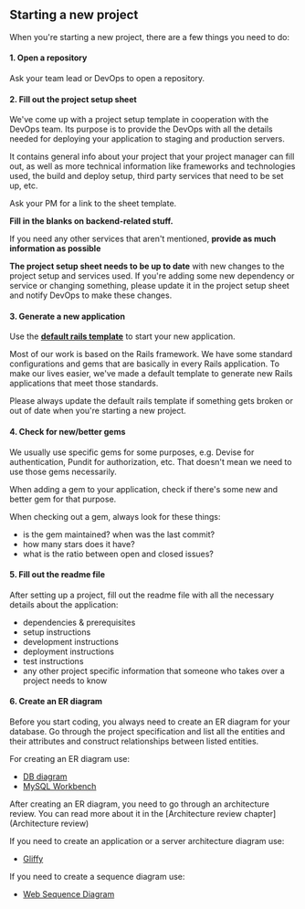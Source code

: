 ## Starting a new project

When you're starting a new project, there are a few things you need to do:

#### 1. Open a repository

Ask your team lead or DevOps to open a repository.

#### 2. Fill out the project setup sheet

We've come up with a project setup template in cooperation with the DevOps team. Its purpose is to provide the DevOps with all the details needed for deploying your application to staging and production servers.

It contains general info about your project that your project manager can fill out, as well as more technical information like frameworks and technologies used, the build and deploy setup, third party services that need to be set up, etc.

Ask your PM for a link to the sheet template.

**Fill in the blanks on backend-related stuff.**

If you need any other services that aren't mentioned, **provide as much information as possible**

**The project setup sheet needs to be up to date** with new changes to the project setup and services used. If you're adding some new dependency or service or changing something, please update it in the project setup sheet and notify DevOps to make these changes.


#### 3. Generate a new application

Use the [**default rails template**](https://github.com/infinum/default_rails_template/) to start your new application.

Most of our work is based on the Rails framework. We have some standard configurations and gems that are basically in every Rails application. To make our lives easier, we've made a default template to generate new Rails applications that meet those standards.

Please always update the default rails template if something gets broken or out of date when you're starting a new project.


#### 4. Check for new/better gems

We usually use specific gems for some purposes, e.g. Devise for authentication, Pundit for authorization, etc. That doesn't mean we need to use those gems necessarily.

When adding a gem to your application, check if there's some new and better gem for that purpose.

When checking out a gem, always look for these things:

* is the gem maintained? when was the last commit?
* how many stars does it have?
* what is the ratio between open and closed issues?


#### 5. Fill out the readme file

After setting up a project, fill out the readme file with all the necessary details about the application:

* dependencies & prerequisites
* setup instructions
* development instructions
* deployment instructions
* test instructions
* any other project specific information that someone who takes over a project needs to know


#### 6. Create an ER diagram

Before you start coding, you always need to create an ER diagram for your database. Go through the project specification and list all the entities and their attributes and construct relationships between listed entities.

For creating an ER diagram use:

* [DB diagram](https://dbdiagram.io/)
* [MySQL Workbench](https://dev.mysql.com/downloads/workbench/)

After creating an ER diagram, you need to go through an architecture review. You can read more about it in the [Architecture review chapter](Architecture review)

If you need to create an application or a server architecture diagram use:

* [Gliffy](https://www.gliffy.com/)

If you need to create a sequence diagram use:

* [Web Sequence Diagram](https://www.websequencediagrams.com/)
